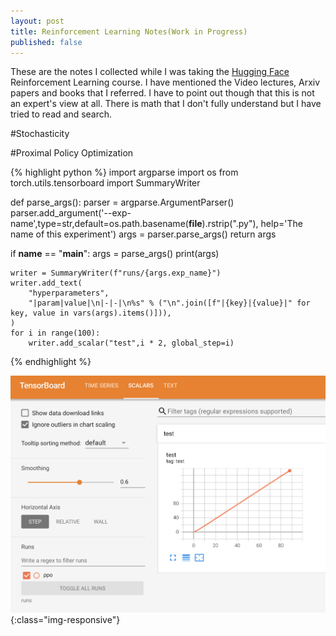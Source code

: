 ```yaml
---
layout: post
title: Reinforcement Learning Notes(Work in Progress)
published: false
---
```

These are the notes I collected while I was taking the [Hugging Face](https://huggingface.co/docs/hub/index)
Reinforcement Learning course. I have mentioned the Video lectures, Arxiv papers and books that I referred.
I have to point out though that this is not an expert's view at all. There is math that I don't fully
understand but I have tried to read and search.

#Stochasticity

#Proximal Policy Optimization

{% highlight python %}
import argparse
import os
from torch.utils.tensorboard import SummaryWriter

def parse_args():
    parser = argparse.ArgumentParser()
    parser.add_argument('--exp-name',type=str,default=os.path.basename(__file__).rstrip(".py"),
                        help='The name of this experiment')
    args = parser.parse_args()
    return args

if __name__ == "__main__":
    args = parse_args()
    print(args)

    writer = SummaryWriter(f"runs/{args.exp_name}")
    writer.add_text(
        "hyperparameters",
        "|param|value|\n|-|-|\n%s" % ("\n".join([f"|{key}|{value}|" for key, value in vars(args).items()])),
    )
    for i in range(100):
        writer.add_scalar("test",i * 2, global_step=i)
{% endhighlight %}


![image-title-here](../images/Tensorboard.png){:class="img-responsive"} 
